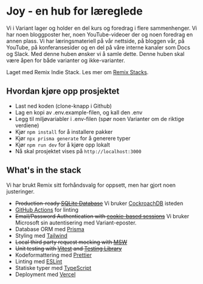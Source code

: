 # Joy - en hub for læreglede

Vi i Variant lager og holder en del kurs og foredrag i flere sammenhenger. Vi har noen bloggposter her, noen YouTube-videoer der og noen foredrag en annen plass. Vi har læringsmateriell på vår nettside, på bloggen vår, på YouTube, på konferansesider og en del på våre interne kanaler som Docs og Slack. Med denne huben ønsker vi å samle dette. Denne huben skal være åpen for både varianter og ikke-varianter.

Laget med Remix Indie Stack. Les mer om [Remix Stacks](https://remix.run/stacks).

## Hvordan kjøre opp prosjektet

- Last ned koden (clone-knapp i Github)
- Lag en kopi av .env.example-filen, og kall den .env
- Legg til miljøvariabler i .env-filen (spør noen Varianter om de riktige verdiene)
- Kjør `npm install` for å installere pakker
- Kjør `npx prisma generate` for å generere typer
- Kjør `npm run dev` for å kjøre opp lokalt
- Nå skal prosjektet vises på `http://localhost:3000`

## What's in the stack

Vi har brukt Remix sitt forhåndsvalg for oppsett, men har gjort noen justeringer.

- ~~Production-ready [SQLite Database](https://sqlite.org)~~ Vi bruker [CockroachDB](https://www.cockroachlabs.com/) isteden
- [GitHub Actions](https://github.com/features/actions) for linting
- ~~Email/Password Authentication with [cookie-based sessions](https://remix.run/docs/en/v1/api/remix#createcookiesessionstorage)~~ Vi bruker Microsoft sin autentisering med Variant-eposter.
- Database ORM med [Prisma](https://prisma.io)
- Styling med [Tailwind](https://tailwindcss.com/)
- ~~Local third party request mocking with [MSW](https://mswjs.io)~~
- ~~Unit testing with [Vitest](https://vitest.dev) and [Testing Library](https://testing-library.com)~~
- Kodeformattering med [Prettier](https://prettier.io)
- Linting med [ESLint](https://eslint.org)
- Statiske typer med [TypeScript](https://typescriptlang.org)
- Deployment med [Vercel](https://vercel.com/)
